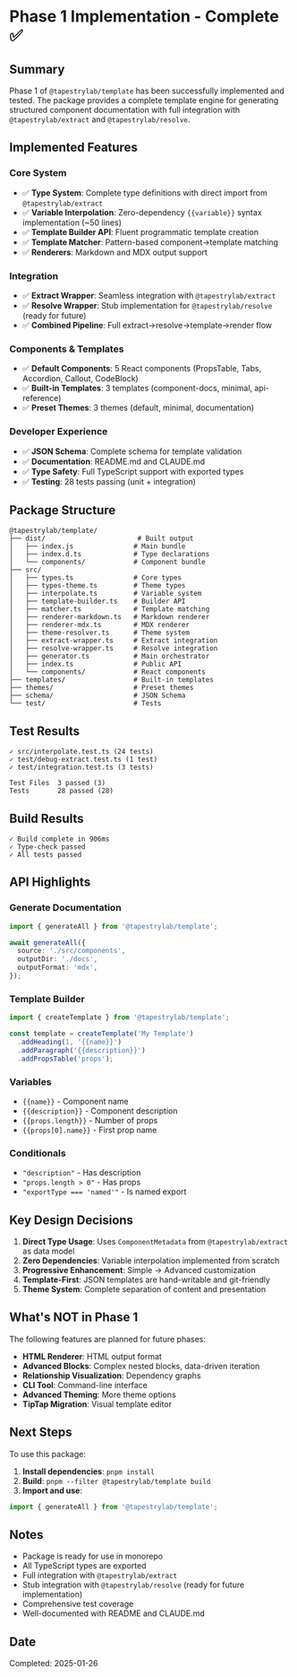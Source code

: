 # Phase 1 Implementation - Complete ✅

## Summary

Phase 1 of `@tapestrylab/template` has been successfully implemented and tested. The package provides a complete template engine for generating structured component documentation with full integration with `@tapestrylab/extract` and `@tapestrylab/resolve`.

## Implemented Features

### Core System
- ✅ **Type System**: Complete type definitions with direct import from `@tapestrylab/extract`
- ✅ **Variable Interpolation**: Zero-dependency `{{variable}}` syntax implementation (~50 lines)
- ✅ **Template Builder API**: Fluent programmatic template creation
- ✅ **Template Matcher**: Pattern-based component→template matching
- ✅ **Renderers**: Markdown and MDX output support

### Integration
- ✅ **Extract Wrapper**: Seamless integration with `@tapestrylab/extract`
- ✅ **Resolve Wrapper**: Stub implementation for `@tapestrylab/resolve` (ready for future)
- ✅ **Combined Pipeline**: Full extract→resolve→template→render flow

### Components & Templates
- ✅ **Default Components**: 5 React components (PropsTable, Tabs, Accordion, Callout, CodeBlock)
- ✅ **Built-in Templates**: 3 templates (component-docs, minimal, api-reference)
- ✅ **Preset Themes**: 3 themes (default, minimal, documentation)

### Developer Experience
- ✅ **JSON Schema**: Complete schema for template validation
- ✅ **Documentation**: README.md and CLAUDE.md
- ✅ **Type Safety**: Full TypeScript support with exported types
- ✅ **Testing**: 28 tests passing (unit + integration)

## Package Structure

```
@tapestrylab/template/
├── dist/                       # Built output
│   ├── index.js               # Main bundle
│   ├── index.d.ts             # Type declarations
│   └── components/            # Component bundle
├── src/
│   ├── types.ts               # Core types
│   ├── types-theme.ts         # Theme types
│   ├── interpolate.ts         # Variable system
│   ├── template-builder.ts    # Builder API
│   ├── matcher.ts             # Template matching
│   ├── renderer-markdown.ts   # Markdown renderer
│   ├── renderer-mdx.ts        # MDX renderer
│   ├── theme-resolver.ts      # Theme system
│   ├── extract-wrapper.ts     # Extract integration
│   ├── resolve-wrapper.ts     # Resolve integration
│   ├── generator.ts           # Main orchestrator
│   ├── index.ts               # Public API
│   └── components/            # React components
├── templates/                 # Built-in templates
├── themes/                    # Preset themes
├── schema/                    # JSON Schema
└── test/                      # Tests
```

## Test Results

```
✓ src/interpolate.test.ts (24 tests)
✓ test/debug-extract.test.ts (1 test)
✓ test/integration.test.ts (3 tests)

Test Files  3 passed (3)
Tests       28 passed (28)
```

## Build Results

```
✓ Build complete in 906ms
✓ Type-check passed
✓ All tests passed
```

## API Highlights

### Generate Documentation
```typescript
import { generateAll } from '@tapestrylab/template';

await generateAll({
  source: './src/components',
  outputDir: './docs',
  outputFormat: 'mdx',
});
```

### Template Builder
```typescript
import { createTemplate } from '@tapestrylab/template';

const template = createTemplate('My Template')
  .addHeading(1, '{{name}}')
  .addParagraph('{{description}}')
  .addPropsTable('props');
```

### Variables
- `{{name}}` - Component name
- `{{description}}` - Component description
- `{{props.length}}` - Number of props
- `{{props[0].name}}` - First prop name

### Conditionals
- `"description"` - Has description
- `"props.length > 0"` - Has props
- `"exportType === 'named'"` - Is named export

## Key Design Decisions

1. **Direct Type Usage**: Uses `ComponentMetadata` from `@tapestrylab/extract` as data model
2. **Zero Dependencies**: Variable interpolation implemented from scratch
3. **Progressive Enhancement**: Simple → Advanced customization
4. **Template-First**: JSON templates are hand-writable and git-friendly
5. **Theme System**: Complete separation of content and presentation

## What's NOT in Phase 1

The following features are planned for future phases:

- **HTML Renderer**: HTML output format
- **Advanced Blocks**: Complex nested blocks, data-driven iteration
- **Relationship Visualization**: Dependency graphs
- **CLI Tool**: Command-line interface
- **Advanced Theming**: More theme options
- **TipTap Migration**: Visual template editor

## Next Steps

To use this package:

1. **Install dependencies**: `pnpm install`
2. **Build**: `pnpm --filter @tapestrylab/template build`
3. **Import and use**:
```typescript
import { generateAll } from '@tapestrylab/template';
```

## Notes

- Package is ready for use in monorepo
- All TypeScript types are exported
- Full integration with `@tapestrylab/extract`
- Stub integration with `@tapestrylab/resolve` (ready for future implementation)
- Comprehensive test coverage
- Well-documented with README and CLAUDE.md

## Date

Completed: 2025-01-26
